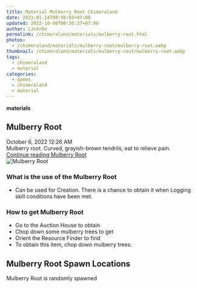 ```yaml
---
title: Material Mulberry Root Chimeraland
date: 2022-01-14T00:56:03+07:00
updated: 2022-10-06T00:26:37+07:00
author: L3n4r0x
permalink: /chimeraland/materials/mulberry-root.html
photos:
  - /chimeraland/materials/mulberry-root/mulberry-root.webp
thumbnail: /chimeraland/materials/mulberry-root/mulberry-root.webp
tags:
  - chimeraland
  - material
categories:
  - games
  - chimeraland
  - material
---
```


<link
  rel="stylesheet"
  href="https://rawcdn.githack.com/dimaslanjaka/Web-Manajemen/870a349/css/bootstrap-5-3-0-alpha3-wrapper.css"
/>
<section id="bootstrap-wrapper">
  <div data-bs-theme="dark">
    <div
      class="row g-0 border rounded overflow-hidden flex-md-row mb-4 shadow-sm position-relative bg-dark text-light"
    >
      <div class="col p-4 d-flex flex-column position-static">
        <strong class="d-inline-block mb-2 text-success">materials</strong>
        <h2 class="mb-0">Mulberry Root</h2>
        <div class="mb-1 text-muted">October 6, 2022 12:26 AM</div>
        <div class="mb-2 border p-1">
          Mulberry root. Curved, grayish-brown tendrils, eat to relieve pain.
        </div>
        <a
          href="/chimeraland/materials/mulberry-root.html"
          class="stretched-link d-none text-primary"
          >Continue reading Mulberry Root</a
        >
      </div>
      <div class="col-auto d-none d-md-block d-lg-block">
        <img
          src="https://www.webmanajemen.com/chimeraland/materials/mulberry-root/mulberry-root.webp"
          alt="Mulberry Root"
        />
      </div>
    </div>
    <div class="row">
      <div class="col-lg-6 col-12 mb-2">
        <div class="card">
          <div class="card-body">
            <h3 class="card-title">What is the use of the Mulberry Root</h3>
            <div class="card-text">
              <ul>
                <li>
                  Can be used for Creation. There is a chance to obtain it when
                  Logging skill conditions have been met.
                </li>
              </ul>
            </div>
          </div>
        </div>
      </div>
      <div class="col-lg-6 col-12 mb-2">
        <div class="card">
          <div class="card-body">
            <h3 class="card-title">How to get Mulberry Root</h3>
            <div class="card-text">
              <ul>
                <li>Go to the Auction House to obtain</li>
                <li>Chop down some mulberry trees to get</li>
                <li>Orient the Resource Finder to find</li>
                <li>To obtain this item, chop down mulberry trees.</li>
              </ul>
            </div>
          </div>
        </div>
      </div>
      <div class="col-12 mb-2">
        <h2>Mulberry Root Spawn Locations</h2>
        <p>Mulberry Root is randomly spawned</p>
      </div>
    </div>
  </div>
</section>